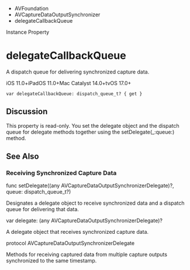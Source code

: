 

- AVFoundation
- AVCaptureDataOutputSynchronizer
-  delegateCallbackQueue 

Instance Property

# delegateCallbackQueue

A dispatch queue for delivering synchronized capture data.

iOS 11.0+iPadOS 11.0+Mac Catalyst 14.0+tvOS 17.0+

``` source
var delegateCallbackQueue: dispatch_queue_t? { get }
```

## Discussion

This property is read-only. You set the delegate object and the dispatch queue for delegate methods together using the setDelegate(_:queue:) method.

## See Also

### Receiving Synchronized Capture Data

func setDelegate((any AVCaptureDataOutputSynchronizerDelegate)?, queue: dispatch_queue_t?)

Designates a delegate object to receive synchronized data and a dispatch queue for delivering that data.

var delegate: (any AVCaptureDataOutputSynchronizerDelegate)?

A delegate object that receives synchronized capture data.

protocol AVCaptureDataOutputSynchronizerDelegate

Methods for receiving captured data from multiple capture outputs synchronized to the same timestamp.

